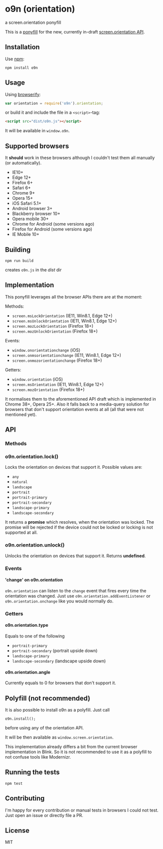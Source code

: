 # o9n (orientation)
a screen.orientation ponyfill

This is a [ponyfill](https://ponyfill.com) for the new, currently in-draft [screen.orientation API](https://w3c.github.io/screen-orientation/#widl-ScreenOrientation-lock-Promise-void--OrientationLockType-orientation).

## Installation

Use [npm](https://npmjs.org):

```
npm install o9n
```

## Usage

Using [browserify](https://github.com/substack/node-browserify):

```javascript
var orientation = require('o9n').orientation;
```

or build it and include the file in a `<script>`-tag:

```html
<script src="dist/o9n.js"></script>
```

It will be available in `window.o9n`.

## Supported browsers

It **should** work in these browsers although I couldn't test them all manually (or automatically).

* IE10+
* Edge 12+
* Firefox 6+
* Safari 6+
* Chrome 9+
* Opera 15+
* iOS Safari 5.1+
* Android browser 3+
* Blackberry browser 10+
* Opera mobile 30+
* Chrome for Android (some versions ago)
* Firefox for Android (some versions ago)
* IE Mobile 10+

## Building

```
npm run build
```

creates `o9n.js` in the *dist* dir

## Implementation

This ponyfill leverages all the browser APIs there are at the moment:

Methods:
* `screen.msLockOrientation` (IE11, Win8.1, Edge 12+)
* `screen.msUnlockOrientation` (IE11, Win8.1, Edge 12+)
* `screen.mozLockOrientation` (Firefox 18+)
* `screen.mozUnlockOrientation` (Firefox 18+)

Events:
* `window.onorientationchange` (iOS)
* `screen.onmsorientationchange` (IE11, Win8.1, Edge 12+)
* `screen.onmozorientationchange` (Firefox 18+)

Getters:
* `window.orientation` (iOS)
* `screen.msOrientation` (IE11, Win8.1, Edge 12+)
* `screen.mozOrientation` (Firefox 18+)


It normalises them to the aforementioned API draft which is implemented in Chrome 38+, Opera 25+. Also it falls back to a media-query solution for browsers that don't support orientation events at all (all that were not mentioned yet).

## API

### Methods

### o9n.orientation.lock()

Locks the orientation on devices that support it. Possible values are:

* `any`
* `natural`
* `landscape`
* `portrait`
* `portrait-primary`
* `portrait-secondary`
* `landscape-primary`
* `landscape-secondary`

It returns a **promise** which resolves, when the orientation was locked. The promise will be rejected if the device could not be locked or locking is not supported at all.

### o9n.orientation.unlock()

Unlocks the orientation on devices that support it. Returns **undefined**.

### Events

#### 'change' on o9n.orientation

`o9n.orientation` can listen to the `change` event that fires every time the orientation was changed. Just use `o9n.orientation.addEventListener` or `o9n.orientation.onchange` like you would normally do.

### Getters

#### o9n.orientation.type

Equals to one of the following

* `portrait-primary`
* `portrait-secondary` (portrait upside down)
* `landscape-primary`
* `landscape-secondary` (landscape upside down)

#### o9n.orientation.angle

Currently equals to 0 for browsers that don't support it.

## Polyfill (not recommended)

It is also possible to install o9n as a polyfill. Just call

`o9n.install();`

before using any of the orientation API.

It will be then available as `window.screen.orientation`.

This implementation already differs a bit from the current browser implementation in Blink. So it is not recommended to use it as a polyfill to not confuse tools like Modernizr.

## Running the tests

```
npm test
```

## Contributing

I'm happy for every contribution or manual tests in browsers I could not test. Just open an issue or directly file a PR.

## License

MIT
